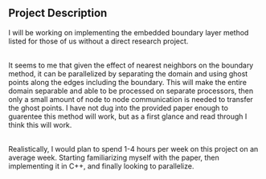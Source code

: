 ## Project Description
I will be working on implementing the embedded boundary layer method listed for those of us without a direct research project. <br><br>

It seems to me that given the effect of nearest neighbors on the boundary method, it can be parallelized by separating the domain and using ghost points along the edges including the boundary. This will make the entire domain separable and able to be processed on separate processors, then only a small amount of node to node communication is needed to transfer the ghost points. I have not dug into the provided paper enough to guarentee this method will work, but as a first glance and read through I think this will work.<br><br>

Realistically, I would plan to spend 1-4 hours per week on this project on an average week. Starting familiarizing myself with the paper, then implementing it in C++, and finally looking to parallelize.


